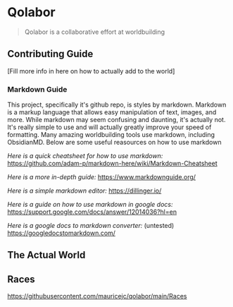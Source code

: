 # Qolabor
>Qolabor is a collaborative effort at worldbuilding

## Contributing Guide
[Fill more info in here on how to actually add to the world]

### Markdown Guide
This project, specifically it's github repo, is styles by markdown. Markdown is a markup language that allows easy manipulation of text, images, and more. While markdown may seem confusing and daunting, it's actually not. It's really simple to use and will actually greatly improve your speed of formatting. Many amazing worldbuilding tools use markdown, including ObsidianMD. Below are some useful reasources on how to use markdown

*Here is a quick cheatsheet for how to use markdown:* https://github.com/adam-p/markdown-here/wiki/Markdown-Cheatsheet

*Here is a more in-depth guide:* https://www.markdownguide.org/

*Here is a simple markdown editor:* https://dillinger.io/

*Here is a guide on how to use markdown in google docs:* https://support.google.com/docs/answer/12014036?hl=en

*Here is a google docs to markdown converter:* (untested) https://googledocstomarkdown.com/


The Actual World
--------------------------------------------------------------------------------------------

## Races
https://githubusercontent.com/mauricejc/qolabor/main/Races
